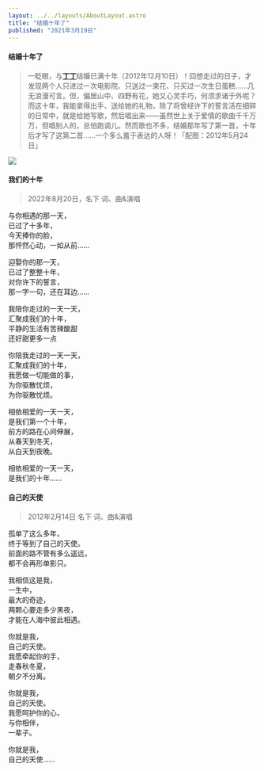 ```yaml
---
layout: ../../layouts/AboutLayout.astro
title: "结婚十年了"
published: "2021年3月19日"
---
```


#### 结婚十年了

> 一眨眼，与[**丁丁**](https://mp.weixin.qq.com/s/FF8fNp1WodKHu2313j-ueg)结婚已满十年（2012年12月10日）！回想走过的日子，才发现两个人只进过一次电影院、只送过一束花、只买过一次生日蛋糕……几无浪漫可言。但，偏居山中、四野有花，她又心灵手巧，何须求诸于外呢？而这十年，我能拿得出手、送给她的礼物，除了将曾经许下的誓言活在细碎的日常中，就是给她写歌，然后唱出来——虽然世上关于爱情的歌曲千千万万，但唱别人的，总怕跑调儿。然而歌也不多，结婚那年写了第一首，十年后才写了这第二首……一个多么羞于表达的人呀！「配图：2012年5月24日」

![](assets/begin.jpg)

#### 我们的十年

> 2022年8月20日，名下 词、曲&演唱

与你相遇的那一天，  
已过了十多年，  
今天捧你的脸，  
那怦然心动，一如从前……

迎娶你的那一天，  
已过了整整十年，  
对你许下的誓言，  
那一字一句，还在耳边……

我陪你走过的一天一天，  
汇聚成我们的十年，  
平静的生活有苦辣酸甜  
还好甜更多一点

你陪我走过的一天一天，  
汇聚成我们的十年，  
我愿做一切能做的事，  
为你驱散忧烦，  
为你驱散忧烦。

相依相爱的一天一天，  
是我们第一个十年，  
前方的路在心间伸展，  
从春天到冬天，  
从白天到夜晚。

相依相爱的一天一天，  
是我们的十年……

#### 自己的天使

> 2012年2月14日 名下 词、曲&演唱

孤单了这么多年，  
终于等到了自己的天使。  
前面的路不管有多么遥远，  
都不会再形单影只。

我相信这是我，  
一生中，  
最大的奇迹，  
两颗心要走多少黑夜，  
才能在人海中彼此相遇。

你就是我，  
自己的天使。  
我愿牵起你的手，  
走春秋冬夏，  
朝夕不分离。

你就是我，  
自己的天使。  
我愿呵护你的心，  
与你相伴，  
一辈子。

你就是我，  
自己的天使……
